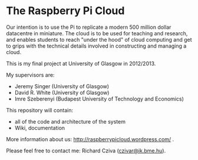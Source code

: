 The Raspberry Pi Cloud
======================

Our intention is to use the Pi to replicate a modern 500 million dollar datacentre in miniature. The cloud is to be used for teaching and research, and enables students to reach "under the hood" of cloud computing and get to grips with the technical details involved in constructing and managing a cloud.

This is my final project at University of Glasgow in 2012/2013.

My supervisors are: 
- Jeremy Singer (University of Glasgow)
- David R. White (University of Glasgow)
- Imre Szeberenyi (Budapest University of Technology and Economics) 

This repository will contain:
- all of the code and architecture of the system
- Wiki, documentation

More information about us: http://raspberrypicloud.wordpress.com/ .

Please feel free to contact me: Richard Cziva (czivar@ik.bme.hu).
